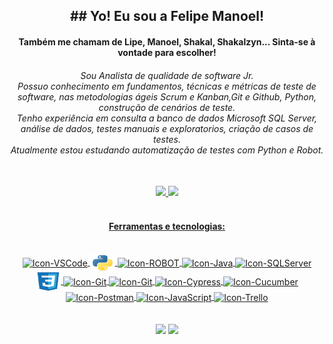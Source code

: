 <!-- bear: {
    title_color: "e03c8a",
    icon_color: "00AEFF",
    text_color: "bcb28d",
    bg_color: "1f2023",
  },-->

<h2 align="center">## Yo! Eu sou a Felipe Manoel!</h2>

<h4 align="center">Também me chamam de Lipe, Manoel, Shakal, Shakalzyn... Sinta-se à vontade para escolher!</h4>

<h6 align="center">Sou Analista de qualidade de software Jr. <br />
Possuo conhecimento em fundamentos, técnicas e métricas de teste de software, nas metodologias ágeis Scrum e Kanban,Git e Github, Python, construção de cenários de teste. <br />
Tenho experiência em consulta a banco de dados Microsoft SQL Server, análise de dados, testes manuais e exploratorios, criação de casos de testes. <br />
Atualmente estou estudando automatização de testes com Python e Robot.<br />
<br /></h6>

<div align="center">
  <a href="https://github.com/shakalzyn">
  <img height="180em" src="https://github-readme-stats.vercel.app/api?username=Shakalzyn&show_icons=true&theme=github_dark&include_all_commits=true&count_private=true"/>
  <img height="180em" src="https://github-readme-stats.vercel.app/api/top-langs/?username=Shakalzyn&layout=compact&langs_count=7&theme=chartreuse-dark"/>
</div><br/>
<h4 align="center">Ferramentas e tecnologias:</h4>
<div align="center" style="display: inline_block"><br/>
  <img align="center" alt="Icon-VSCode" height="30" width="40" src="https://cdn.jsdelivr.net/gh/devicons/devicon/icons/visualstudio/visualstudio-plain.svg">
  <img align="center" alt="Icon-Python" height="30" width="40" src="https://raw.githubusercontent.com/devicons/devicon/master/icons/python/python-original.svg">
  <img align="center" alt="Icon-ROBOT" height="30" width="40" src="https://cdn.icon-icons.com/icons2/2107/PNG/512/file_type_robotframework_icon_130193.png">
  <img align="center" alt="Icon-Java" height="30" width="30" src="https://cdn.jsdelivr.net/gh/devicons/devicon/icons/java/java-original.svg">
  <img align="center" alt="Icon-SQLServer" height="30" width="30" src="https://img.icons8.com/color/480/microsoft-sql-server.png">
  <img align="center" alt="Icon-CSS" height="30" width="40" src="https://raw.githubusercontent.com/devicons/devicon/master/icons/css3/css3-original.svg">
  <img align="center" alt="Icon-Git" height="30" width="40" src="https://cdn.jsdelivr.net/gh/devicons/devicon/icons/git/git-original.svg">
  <img align="center" alt="Icon-Git" height="30" width="40" src="https://github.githubassets.com/images/modules/logos_page/Octocat.png">
  <img align="center" alt="Icon-Cypress" height="30" width="30" src="https://avatars.githubusercontent.com/u/8908513?s=280&v=4">
  <img align="center" alt="Icon-Cucumber" height="30" width="30" src="https://cdn.jsdelivr.net/gh/devicons/devicon/icons/cucumber/cucumber-plain.svg">
  <img align="center" alt="Icon-Postman" height="30" width="30" src="https://miro.medium.com/max/512/1*fVBL9mtLJmHIH6YpU7WvHQ.png">
  <img align="center" alt="Icon-JavaScript" height="30" width="30" src="https://cdn.jsdelivr.net/gh/devicons/devicon/icons/javascript/javascript-original.svg">
  <img align="center" alt="Icon-Trello" height="30" width="40" src="https://cdn.jsdelivr.net/gh/devicons/devicon/icons/trello/trello-plain.svg">
</div><br/><br/>
<div align="center">
    <a href="https://discordapp.com/users/Shakalzyn#6181" target="_blank"><img src="https://img.shields.io/badge/Discord-7289DA?style=for-the-badge&logo=discord&logoColor=white" target="_blank"></a>
    <a href="https://www.linkedin.com/in/felipe-manoel-ferreira-da-costa-b882a657" target="_blank"><img src="https://img.shields.io/badge/-LinkedIn-%230077B5?style=for-the-badge&logo=linkedin&logoColor=white" target="_blank"></a>  
</div>
